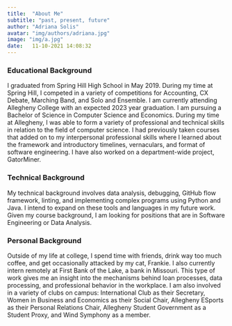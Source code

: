 ```yaml
---
title:  "About Me"
subtitle: "past, present, future"
author: "Adriana Solis"
avatar: "img/authors/adriana.jpg"
image: "img/a.jpg"
date:   11-10-2021 14:08:32
---
```


### Educational Background

I graduated from Spring Hill High School in May 2019. During my time at Spring Hill, I competed in a variety of competitions for Accounting, CX Debate, Marching Band, and Solo and Ensemble. I am currently attending Allegheny College with an expected 2023 year graduation. I am pursuing a Bachelor of Science in Computer Science and Economics. During my time at Allegheny, I was able to form a variety of professional and technical skills in relation to the field of computer science. I had previously taken courses that added on to my interpersonal professional skills where I learned about the framework and introductory timelines, vernaculars, and format of software engineering. I have also worked on a department-wide project, GatorMiner.

### Technical Background

My technical background involves data analysis, debugging, GitHub flow framework, linting, and implementing complex programs using Python and Java. I intend to expand on these tools and languages in my future work. Given my course background, I am looking for positions that are in Software Engineering or Data Analysis.

### Personal Background

Outside of my life at college, I spend time with friends, drink way too much coffee, and get occasionally attacked by my cat, Frankie. I also currently intern remotely at First Bank of the Lake, a bank in Missouri. This type of work gives me an insight into the mechanisms behind loan processes, data processing, and professional behavior in the workplace. I am also involved in a variety of clubs on campus: International Club as their Secretary, Women in Business and Economics as their Social Chair, Allegheny ESports as their Personal Relations Chair, Allegheny Student Government as a Student Proxy, and Wind Symphony as a member.
